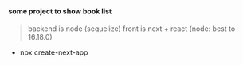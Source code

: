 #### some project to show book list

> backend is node (sequelize)
> front is next + react (node: best to 16.18.0)
  - npx create-next-app
